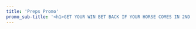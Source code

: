 ```yaml
---
title: 'Preps Promo'
promo_sub-title: '<h1>GET YOUR WIN BET BACK IF YOUR HORSE COMES IN 2ND OR 3RD</h1>'
---
```


			
			